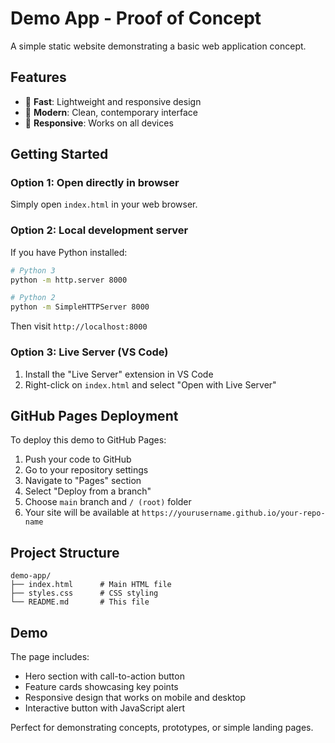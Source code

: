 # Demo App - Proof of Concept

A simple static website demonstrating a basic web application concept.

## Features

- 🚀 **Fast**: Lightweight and responsive design
- 🎨 **Modern**: Clean, contemporary interface  
- 📱 **Responsive**: Works on all devices

## Getting Started

### Option 1: Open directly in browser
Simply open `index.html` in your web browser.

### Option 2: Local development server
If you have Python installed:
```bash
# Python 3
python -m http.server 8000

# Python 2
python -m SimpleHTTPServer 8000
```

Then visit `http://localhost:8000`

### Option 3: Live Server (VS Code)
1. Install the "Live Server" extension in VS Code
2. Right-click on `index.html` and select "Open with Live Server"

## GitHub Pages Deployment

To deploy this demo to GitHub Pages:

1. Push your code to GitHub
2. Go to your repository settings
3. Navigate to "Pages" section
4. Select "Deploy from a branch" 
5. Choose `main` branch and `/ (root)` folder
6. Your site will be available at `https://yourusername.github.io/your-repo-name`

## Project Structure

```
demo-app/
├── index.html      # Main HTML file
├── styles.css      # CSS styling
└── README.md       # This file
```

## Demo

The page includes:
- Hero section with call-to-action button
- Feature cards showcasing key points
- Responsive design that works on mobile and desktop
- Interactive button with JavaScript alert

Perfect for demonstrating concepts, prototypes, or simple landing pages.
